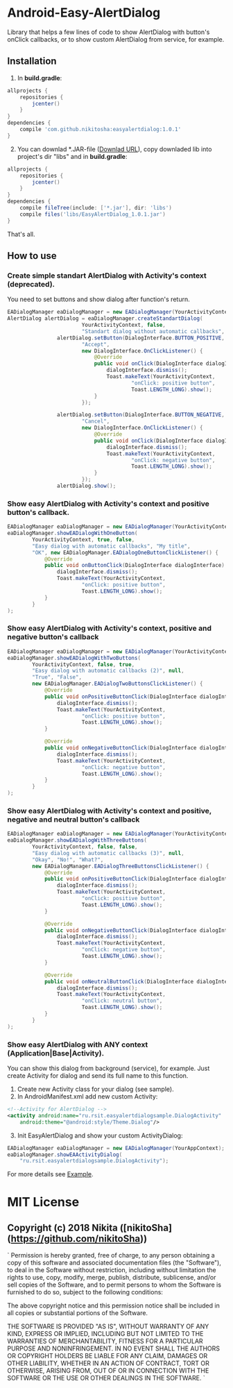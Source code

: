 # Android-Easy-AlertDialog
Library that helps a few lines of code to show AlertDialog with button's onClick callbacks, or to show custom AlertDialog from service, for example.

## Installation
1. In **build.gradle**:
```gradle
allprojects {
    repositories {
        jcenter()
    }
}
dependencies {
    compile 'com.github.nikitosha:easyalertdialog:1.0.1'
}
```
2. You can downlad \*.JAR-file ([Downlad URL](https://github.com/nikitoSha/Android-Easy-AlertDialog/raw/master/libs/EasyAlertDialog_1.0.1.jar)), copy downladed lib into project's dir "libs" and in **build.gradle**:
```gradle
allprojects {
    repositories {
        jcenter()
    }
}
dependencies {
    compile fileTree(include: ['*.jar'], dir: 'libs')
    compile files('libs/EasyAlertDialog_1.0.1.jar')    
}
```
That's all.

## How to use
### Create simple standart AlertDialog with Activity's context (deprecated).
You need to set buttons and show dialog after function's return.
```java
EADialogManager eaDialogManager = new EADialogManager(YourActivityContext|YourAppContext);
AlertDialog alertDialog = eaDialogManager.createStandartDialog(
                        YourActivityContext, false,
                        "Standart dialog without automatic callbacks", null);
                alertDialog.setButton(DialogInterface.BUTTON_POSITIVE,
                        "Accept",
                        new DialogInterface.OnClickListener() {
                            @Override
                            public void onClick(DialogInterface dialogInterface, int i) {
                                dialogInterface.dismiss();
                                Toast.makeText(YourActivityContext,
                                        "onClick: positive button",
                                        Toast.LENGTH_LONG).show();
                            }
                        });

                alertDialog.setButton(DialogInterface.BUTTON_NEGATIVE,
                        "Cancel",
                        new DialogInterface.OnClickListener() {
                            @Override
                            public void onClick(DialogInterface dialogInterface, int i) {
                                dialogInterface.dismiss();
                                Toast.makeText(YourActivityContext,
                                        "onClick: negative button",
                                        Toast.LENGTH_LONG).show();
                            }
                        });
                alertDialog.show();
```
### Show easy AlertDialog with Activity's context and positive button's callback.
```java
EADialogManager eaDialogManager = new EADialogManager(YourActivityContext|YourAppContext);
eaDialogManager.showEADialogWithOneButton(
        YourActivityContext, true, false,
        "Easy dialog with automatic callbacks", "My title",
        "OK", new EADialogManager.EADialogOneButtonClickListener() {
            @Override
            public void onButtonClick(DialogInterface dialogInterface) {
                dialogInterface.dismiss();
                Toast.makeText(YourActivityContext,
                        "onClick: positive button",
                        Toast.LENGTH_LONG).show();
            }
        }
);
```
### Show easy AlertDialog with Activity's context, positive and negative button's callback
```java
EADialogManager eaDialogManager = new EADialogManager(YourActivityContext|YourAppContext);
eaDialogManager.showEADialogWithTwoButtons(
        YourActivityContext, false, true,
        "Easy dialog with automatic callbacks (2)", null,
        "True", "False",
        new EADialogManager.EADialogTwoButtonsClickListener() {
            @Override
            public void onPositiveButtonClick(DialogInterface dialogInterface) {
                dialogInterface.dismiss();
                Toast.makeText(YourActivityContext,
                        "onClick: positive button",
                        Toast.LENGTH_LONG).show();
            }

            @Override
            public void onNegativeButtonClick(DialogInterface dialogInterface) {
                dialogInterface.dismiss();
                Toast.makeText(YourActivityContext,
                        "onClick: negative button",
                        Toast.LENGTH_LONG).show();
            }
        }
);
```

### Show easy AlertDialog with Activity's context and positive, negative and neutral button's callback
```java
EADialogManager eaDialogManager = new EADialogManager(YourActivityContext|YourAppContext);
eaDialogManager.showEADialogWithThreeButtons(
        YourActivityContext, false, false,
        "Easy dialog with automatic callbacks (3)", null,
        "Okay", "No!", "What?",
        new EADialogManager.EADialogThreeButtonsClickListener() {
            @Override
            public void onPositiveButtonClick(DialogInterface dialogInterface) {
                dialogInterface.dismiss();
                Toast.makeText(YourActivityContext,
                        "onClick: positive button",
                        Toast.LENGTH_LONG).show();
            }

            @Override
            public void onNegativeButtonClick(DialogInterface dialogInterface) {
                dialogInterface.dismiss();
                Toast.makeText(YourActivityContext,
                        "onClick: negative button",
                        Toast.LENGTH_LONG).show();
            }

            @Override
            public void onNeutralButtonClick(DialogInterface dialogInterface) {
                dialogInterface.dismiss();
                Toast.makeText(YourActivityContext,
                        "onClick: neutral button",
                        Toast.LENGTH_LONG).show();
            }
        }
);
```

### Show easy AlertDialog with ANY context (Application|Base|Activity).
You can show this dialog from background (service), for example. Just create Activity for dialog and send its full name to this function.
1. Create new Activity class for your dialog (see sample).
2. In AndroidManifest.xml add new custom Activity:
```XML
<!--Activity for AlertDialog -->
<activity android:name="ru.rsit.easyalertdialogsample.DialogActivity"
    android:theme="@android:style/Theme.Dialog"/>
```
3. Init EasyAlertDialog and show your custom ActivityDialog:
```java
EADialogManager eaDialogManager = new EADialogManager(YourAppContext);
eaDialogManager.showEAActivityDialog(
    "ru.rsit.easyalertdialogsample.DialogActivity");
```
For more details see [Example](https://github.com/nikitoSha/Android-Easy-AlertDialog/tree/master/sample).


# MIT License

## Copyright (c) 2018 Nikita ([nikitoSha] (https://github.com/nikitoSha))
`
Permission is hereby granted, free of charge, to any person obtaining a copy
of this software and associated documentation files (the "Software"), to deal
in the Software without restriction, including without limitation the rights
to use, copy, modify, merge, publish, distribute, sublicense, and/or sell
copies of the Software, and to permit persons to whom the Software is
furnished to do so, subject to the following conditions:

The above copyright notice and this permission notice shall be included in all
copies or substantial portions of the Software.

THE SOFTWARE IS PROVIDED "AS IS", WITHOUT WARRANTY OF ANY KIND, EXPRESS OR
IMPLIED, INCLUDING BUT NOT LIMITED TO THE WARRANTIES OF MERCHANTABILITY,
FITNESS FOR A PARTICULAR PURPOSE AND NONINFRINGEMENT. IN NO EVENT SHALL THE
AUTHORS OR COPYRIGHT HOLDERS BE LIABLE FOR ANY CLAIM, DAMAGES OR OTHER
LIABILITY, WHETHER IN AN ACTION OF CONTRACT, TORT OR OTHERWISE, ARISING FROM,
OUT OF OR IN CONNECTION WITH THE SOFTWARE OR THE USE OR OTHER DEALINGS IN THE
SOFTWARE.
`
